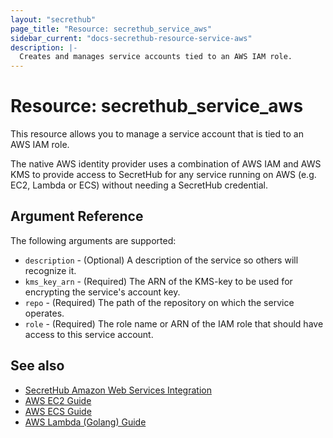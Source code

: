 ```yaml
---
layout: "secrethub"
page_title: "Resource: secrethub_service_aws"
sidebar_current: "docs-secrethub-resource-service-aws"
description: |-
  Creates and manages service accounts tied to an AWS IAM role.
---
```


# Resource: secrethub_service_aws

This resource allows you to manage a service account that is tied to an AWS IAM role.

The native AWS identity provider uses a combination of AWS IAM and AWS KMS to provide access to SecretHub for any service running on AWS (e.g. EC2, Lambda or ECS) without needing a SecretHub credential.

## Argument Reference

The following arguments are supported:

* `description` - (Optional) A description of the service so others will recognize it.
* `kms_key_arn` - (Required) The ARN of the KMS-key to be used for encrypting the service's account key.
* `repo` - (Required) The path of the repository on which the service operates.
* `role` - (Required) The role name or ARN of the IAM role that should have access to this service account.

## See also

- [SecretHub Amazon Web Services Integration](https://secrethub.io/docs/reference/aws/)
- [AWS EC2 Guide](https://secrethub.io/docs/guides/aws-ec2/)
- [AWS ECS Guide](https://secrethub.io/docs/guides/aws-ecs/)
- [AWS Lambda (Golang) Guide](https://secrethub.io/docs/guides/aws-lambda-go/)
